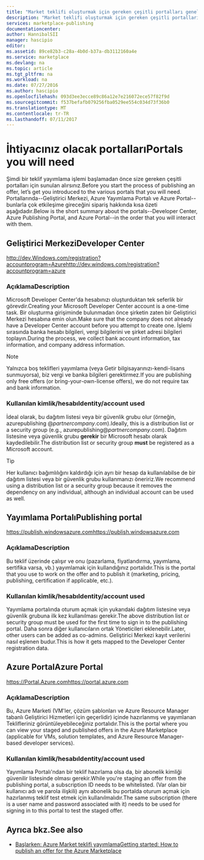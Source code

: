 ```yaml
---
title: "Market teklifi oluşturmak için gereken çeşitli portalları genel bakış | Microsoft Docs"
description: "Market teklifi oluşturmak için gereken çeşitli portalları genel bakış"
services: marketplace-publishing
documentationcenter: 
author: HannibalSII
manager: hascipio
editor: 
ms.assetid: 89ce82b3-c28a-4b0d-b37a-db3112160a4e
ms.service: marketplace
ms.devlang: na
ms.topic: article
ms.tgt_pltfrm: na
ms.workload: na
ms.date: 07/27/2016
ms.author: hascipio
ms.openlocfilehash: 093d3ee3ecce89c86a12e7e216072ece57f82f9d
ms.sourcegitcommit: f537befafb079256fba0529ee554c034d73f36b0
ms.translationtype: MT
ms.contentlocale: tr-TR
ms.lasthandoff: 07/11/2017
---
```

# <a name="portals-you-will-need"></a><span data-ttu-id="a8ddd-103">İhtiyacınız olacak portalları</span><span class="sxs-lookup"><span data-stu-id="a8ddd-103">Portals you will need</span></span>
<span data-ttu-id="a8ddd-104">Şimdi bir teklif yayımlama işlemi başlamadan önce size gereken çeşitli portalları için sunulan alırsınız.</span><span class="sxs-lookup"><span data-stu-id="a8ddd-104">Before you start the process of publishing an offer, let’s get you introduced to the various portals that you will need.</span></span> <span data-ttu-id="a8ddd-105">Portallarında--Geliştirici Merkezi, Azure Yayımlama Portalı ve Azure Portal--bunlarla çok etkileşime gireceğini sipariş hakkında kısa özeti aşağıdadır.</span><span class="sxs-lookup"><span data-stu-id="a8ddd-105">Below is the short summary about the portals--Developer Center, Azure Publishing Portal, and Azure Portal--in the order that you will interact with them.</span></span>                                                                            

## <a name="developer-center"></a><span data-ttu-id="a8ddd-106">Geliştirici Merkezi</span><span class="sxs-lookup"><span data-stu-id="a8ddd-106">Developer Center</span></span>
[<span data-ttu-id="a8ddd-107">http://dev.Windows.com/registration?accountprogram=Azure</span><span class="sxs-lookup"><span data-stu-id="a8ddd-107">http://dev.windows.com/registration?accountprogram=azure</span></span>](http://dev.windows.com/registration?accountprogram=azure)

### <a name="description"></a><span data-ttu-id="a8ddd-108">Açıklama</span><span class="sxs-lookup"><span data-stu-id="a8ddd-108">Description</span></span>
<span data-ttu-id="a8ddd-109">Microsoft Developer Center'da hesabınızı oluşturduktan tek seferlik bir görevdir.</span><span class="sxs-lookup"><span data-stu-id="a8ddd-109">Creating your Microsoft Developer Center account is a one-time task.</span></span> <span data-ttu-id="a8ddd-110">Bir oluşturma girişiminde bulunmadan önce şirketin zaten bir Geliştirici Merkezi hesabına emin olun.</span><span class="sxs-lookup"><span data-stu-id="a8ddd-110">Make sure that the company does not already have a Developer Center account before you attempt to create one.</span></span> <span data-ttu-id="a8ddd-111">İşlemi sırasında banka hesabı bilgileri, vergi bilgilerini ve şirket adresi bilgileri toplayın.</span><span class="sxs-lookup"><span data-stu-id="a8ddd-111">During the process, we collect bank account information, tax information, and company address information.</span></span>

> [!NOTE]
> <span data-ttu-id="a8ddd-112">Yalnızca boş teklifleri yayımlama (veya Getir bilgisayarınızı-kendi-lisans sunmuyorsa), biz vergi ve banka bilgileri gerektirmez.</span><span class="sxs-lookup"><span data-stu-id="a8ddd-112">If you are publishing only free offers (or bring-your-own-license offers), we do not require tax and bank information.</span></span>
> 
> 

### <a name="identityaccount-used"></a><span data-ttu-id="a8ddd-113">Kullanılan kimlik/hesabı</span><span class="sxs-lookup"><span data-stu-id="a8ddd-113">Identity/account used</span></span>
<span data-ttu-id="a8ddd-114">İdeal olarak, bu dağıtım listesi veya bir güvenlik grubu olur (örneğin, azurepublishing @*partnercompany*.com).</span><span class="sxs-lookup"><span data-stu-id="a8ddd-114">Ideally, this is a distribution list or a security group (e.g., azurepublishing@*partnercompany*.com).</span></span> <span data-ttu-id="a8ddd-115">Dağıtım listesine veya güvenlik grubu **gerekir** bir Microsoft hesabı olarak kaydedilebilir.</span><span class="sxs-lookup"><span data-stu-id="a8ddd-115">The distribution list or security group **must** be registered as a Microsoft account.</span></span>

> [!TIP]
> <span data-ttu-id="a8ddd-116">Her kullanıcı bağımlılığını kaldırdığı için ayrı bir hesap da kullanılabilse de bir dağıtım listesi veya bir güvenlik grubu kullanmanızı öneririz.</span><span class="sxs-lookup"><span data-stu-id="a8ddd-116">We recommend using a distribution list or a security group because it removes the dependency on any individual, although an individual account can be used as well.</span></span>
> 
> 

## <a name="publishing-portal"></a><span data-ttu-id="a8ddd-117">Yayımlama Portalı</span><span class="sxs-lookup"><span data-stu-id="a8ddd-117">Publishing portal</span></span>
[<span data-ttu-id="a8ddd-118">https://publish.windowsazure.com</span><span class="sxs-lookup"><span data-stu-id="a8ddd-118">https://publish.windowsazure.com</span></span>](https://publish.windowsazure.com)

### <a name="description"></a><span data-ttu-id="a8ddd-119">Açıklama</span><span class="sxs-lookup"><span data-stu-id="a8ddd-119">Description</span></span>
<span data-ttu-id="a8ddd-120">Bu teklif üzerinde çalışır ve onu (pazarlama, fiyatlandırma, yayımlama, sertifika varsa, vb.) yayımlamak için kullandığınız portalıdır.</span><span class="sxs-lookup"><span data-stu-id="a8ddd-120">This is the portal that you use to work on the offer and to publish it (marketing, pricing, publishing, certification if applicable, etc.).</span></span>

### <a name="identityaccount-used"></a><span data-ttu-id="a8ddd-121">Kullanılan kimlik/hesabı</span><span class="sxs-lookup"><span data-stu-id="a8ddd-121">Identity/account used</span></span>
<span data-ttu-id="a8ddd-122">Yayımlama portalında oturum açmak için yukarıdaki dağıtım listesine veya güvenlik grubuna ilk kez kullanılması gerekir.</span><span class="sxs-lookup"><span data-stu-id="a8ddd-122">The above distribution list or security group must be used for the first time to sign in to the publishing portal.</span></span> <span data-ttu-id="a8ddd-123">Daha sonra diğer kullanıcıların ortak Yöneticileri eklenebilir.</span><span class="sxs-lookup"><span data-stu-id="a8ddd-123">Later, other users can be added as co-admins.</span></span> <span data-ttu-id="a8ddd-124">Geliştirici Merkezi kayıt verilerini nasıl eşlenen budur.</span><span class="sxs-lookup"><span data-stu-id="a8ddd-124">This is how it gets mapped to the Developer Center registration data.</span></span>

## <a name="azure-portal"></a><span data-ttu-id="a8ddd-125">Azure Portal</span><span class="sxs-lookup"><span data-stu-id="a8ddd-125">Azure Portal</span></span>
[<span data-ttu-id="a8ddd-126">https://Portal.Azure.com</span><span class="sxs-lookup"><span data-stu-id="a8ddd-126">https://portal.azure.com</span></span>](https://portal.azure.com)

### <a name="description"></a><span data-ttu-id="a8ddd-127">Açıklama</span><span class="sxs-lookup"><span data-stu-id="a8ddd-127">Description</span></span>
<span data-ttu-id="a8ddd-128">Bu, Azure Marketi (VM'ler, çözüm şablonları ve Azure Resource Manager tabanlı Geliştirici Hizmetleri için geçerlidir) içinde hazırlanmış ve yayımlanan Teklifleriniz görüntüleyebileceğiniz portalıdır.</span><span class="sxs-lookup"><span data-stu-id="a8ddd-128">This is the portal where you can view your staged and published offers in the Azure Marketplace (applicable for VMs, solution templates, and Azure Resource Manager-based developer services).</span></span>

### <a name="identityaccount-used"></a><span data-ttu-id="a8ddd-129">Kullanılan kimlik/hesabı</span><span class="sxs-lookup"><span data-stu-id="a8ddd-129">Identity/account used</span></span>
<span data-ttu-id="a8ddd-130">Yayımlama Portalı'ndan bir teklif hazırlama olsa da, bir abonelik kimliği güvenilir listesinde olması gerekir.</span><span class="sxs-lookup"><span data-stu-id="a8ddd-130">While you're staging an offer from the publishing portal, a subscription ID needs to be whitelisted.</span></span> <span data-ttu-id="a8ddd-131">(Var olan bir kullanıcı adı ve parola ilişkili) aynı abonelik bu portalda oturum açmak için hazırlanmış teklif test etmek için kullanılmalıdır.</span><span class="sxs-lookup"><span data-stu-id="a8ddd-131">The same subscription (there is a user name and password associated with it) needs to be used for signing in to this portal to test the staged offer.</span></span>

## <a name="see-also"></a><span data-ttu-id="a8ddd-132">Ayrıca bkz.</span><span class="sxs-lookup"><span data-stu-id="a8ddd-132">See also</span></span>
* [<span data-ttu-id="a8ddd-133">Başlarken: Azure Market teklifi yayımlama</span><span class="sxs-lookup"><span data-stu-id="a8ddd-133">Getting started: How to publish an offer for the Azure Marketplace</span></span>](marketplace-publishing-getting-started.md)

